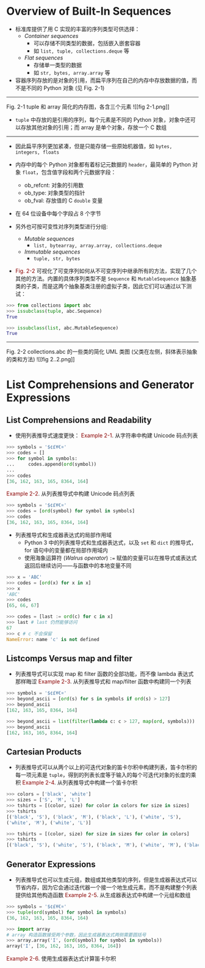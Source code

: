 # Overview of Built-In Sequences
- 标准库提供了用 C 实现的丰富的序列类型可供选择：
	- *Container sequences*
		- 可以存储不同类型的数据，包括嵌入嵌套容器
		- 如 `list, tuple, collections.deque` 等
	- *Flat sequences*
		- 存储单一类型的数据
		- 如 `str, bytes, array.array` 等
- 容器序列存放的是对象的引用，而扁平序列在自己的内存中存放数据的值，而不是不同的 Python 对象 (见 Fig. 2-1)
--------------------------------------------------------------------
Fig. 2-1 tuple 和 array 简化的内存图，各含三个元素
![[fig 2-1.png]]
- `tuple` 中存放的是引用的序列，每个元素是不同的 Python 对象，对象中还可以存放其他对象的引用；而 array 是单个对象，存放一个 C 数组
--------------------------------------------------------------------
- 因此扁平序列更加紧凑，但是只能存储一些原始机器值，如 `bytes, integers, floats`
- 内存中的每个 Python 对象都有着标记元数据的 `header`，最简单的 Python 对象 `float`，包含值字段和两个元数据字段：
	- ob_refcnt: 对象的引用数
	- ob_type: 对象类型的指针
	- ob_fval: 存放值的 C `double` 变量
- 在 64 位设备中每个字段占 8 个字节
- 另外也可按可变性对序列类型进行分组:
	- *Mutable sequences*
		- `list, bytearray, array.array, collections.deque`
	- *Immutable sequences*
		- `tuple, str, bytes`

- <font color='darkred'>Fig. 2-2</font> 可视化了可变序列如何从不可变序列中继承所有的方法，实现了几个其他的方法。内置的具体序列类型不是 `Sequence` 和 `MutableSequence` 抽象基类的子类，而是这两个抽象基类注册的虚拟子类，因此它们可以通过以下测试：
```python
>>> from collections import abc
>>> issubclass(tuple, abc.Sequence)
True

>>> issubclass(list, abc.MutableSequence)
True
```
--------------------------------------------------------------------
Fig. 2-2 collections.abc 的一些类的简化 UML 类图 (父类在左侧，斜体表示抽象的类和方法)
![[fig 2..2.png]]
# List Comprehensions and Generator Expressions
## List Comprehensions and Readability
- 使用列表推导式速度更快：
<font color='darkred'>Example 2-1</font>. 从字符串中构建 Unicode 码点列表
```python
>>> symbols = '$¢£¥€¤'
>>> codes = []
>>> for symbol in symbols:
...     codes.append(ord(symbol))
...
>>> codes
[36, 162, 163, 165, 8364, 164]
```
<font color='darkred'>Example 2-2</font>. 从列表推导式中构建 Unicode 码点列表
```python
>>> symbols = '$¢£¥€¤'
>>> codes = [ord(symbol) for symbol in symbols]
>>> codes
[36, 162, 163, 165, 8364, 164]
```
- 列表推导式和生成器表达式的局部作用域
	- Python 3 中的列表推导式和生成器表达式，以及 `set` 和 `dict` 的推导式，for 语句中的变量都在局部作用域内
	- 使用海象运算符 (*Walrus operator*) `:=` 赋值的变量可以在推导式或表达式返回后继续访问——与函数中的本地变量不同
```python
>>> x = 'ABC'
>>> codes = [ord(x) for x in x]
>>> x
'ABC'
>>> codes
[65, 66, 67]

>>> codes = [last := ord(c) for c in x]
>>> last # last 仍然能够访问 
67
>>> c # c 不会保留
NameError: name 'c' is not defined
```
## Listcomps Versus map and filter
- 列表推导式可以实现 map 和 filter 函数的全部功能，而不像 lambda 表达式那样晦涩
<font color='darkred'>Example 2-3</font>. 从列表推导式和 map/filter 函数中构建同一个列表
```python
>>> symbols = '$¢£¥€¤'
>>> beyond_ascii = [ord(s) for s in symbols if ord(s) > 127]
>>> beyond_ascii
[162, 163, 165, 8364, 164]

>>> beyond_ascii = list(filter(lambda c: c > 127, map(ord, symbols)))
>>> beyond_ascii
[162, 163, 165, 8364, 164]
```
## Cartesian Products
- 列表推导式可以从两个以上的可迭代对象的笛卡尔积中构建列表，笛卡尔积的每一项元素是 `tuple`，得到的列表长度等于输入的每个可迭代对象的长度的乘积
<font color='darkred'>Example 2-4</font>. 从列表推导式中构建一个笛卡尔积
```python
>>> colors = ['black', 'white']
>>> sizes = ['S', 'M', 'L']
>>> tshirts = [(color, size) for color in colors for size in sizes]
>>> tshirts
[('black', 'S'), ('black', 'M'), ('black', 'L'), ('white', 'S'),
('white', 'M'), ('white', 'L')]

>>> tshirts = [(color, size) for size in sizes for color in colors]
>>> tshirts
[('black', 'S'), ('white', 'S'), ('black', 'M'), ('white', 'M'), ('black', 'L'), ('white', 'L')]
```
## Generator Expressions
- 列表推导式也可以生成元组，数组或其他类型的序列，但是生成器表达式可以节省内存，因为它会通过迭代器一个接一个地生成元素，而不是构建整个列表提供给其他构造函数
<font color='darkred'>Example 2-5</font>. 从生成器表达式中构建一个元组和数组
```python
>>> symbols = '$¢£¥€¤'
>>> tuple(ord(symbol) for symbol in symbols)
(36, 162, 163, 165, 8364, 164)

>>> import array
# array 构造函数接受两个参数，因此生成器表达式两侧需要圆括号
>>> array.array('I', (ord(symbol) for symbol in symbols))
array('I', [36, 162, 163, 165, 8364, 164])
```
<font color='darkred'>Example 2-6</font>. 使用生成器表达式计算笛卡尔积
```python

```